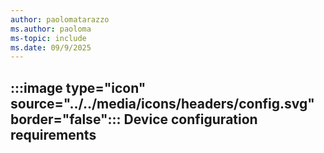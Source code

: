```yaml
---
author: paolomatarazzo
ms.author: paoloma
ms-topic: include
ms.date: 09/9/2025
---
```


## :::image type="icon" source="../../media/icons/headers/config.svg" border="false"::: Device configuration requirements